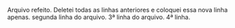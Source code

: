 Arquivo refeito. Deletei todas as linhas anteriores e coloquei essa nova linha apenas.
segunda linha do arquivo.
3ª linha do arquivo.
4ª linha.